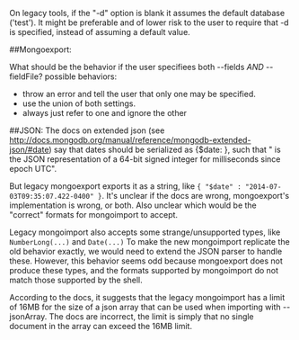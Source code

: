 On legacy tools, if the "-d" option is blank it assumes the default database ('test'). It might be preferable and of lower risk to the user to require that -d is specified, instead of assuming a default value.

##Mongoexport:

What should be the behavior if the user specifiees both --fields *AND* --fieldFile?
possible behaviors:
   * throw an error and tell the user that only one may be specified.
   * use the union of both settings.
   * always just refer to one and ignore the other

##JSON:
The docs on extended json (see http://docs.mongodb.org/manual/reference/mongodb-extended-json/#date) say that dates should be serialized as {$date: <date>}, such that "<date> is the JSON representation of a 64-bit signed integer for milliseconds since epoch UTC".

But legacy mongoexport exports it as a string, like `{ "$date" : "2014-07-03T09:35:07.422-0400" }`. 
It's unclear if the docs are wrong, mongoexport's implementation is wrong, or both.  Also unclear which would be the "correct" formats for mongoimport to accept.

Legacy mongoimport also accepts some strange/unsupported types, like `NumberLong(...)` and `Date(...)`
To make the new mongoimport replicate the old behavior exactly, we would need to extend the JSON parser to handle these. However, this behavior seems odd because mongoexport does not produce these types, and the formats supported by mongoimport do not match those supported by the shell.

According to the docs, it suggests that the legacy mongoimport has a limit of 16MB for the size of a json array that can be used when importing with --jsonArray. The docs are incorrect, the limit is simply that no single document in the array can exceed the 16MB limit.
